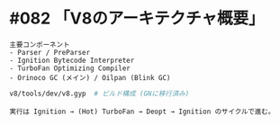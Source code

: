 # #082 「V8のアーキテクチャ概要」

```text
主要コンポーネント
- Parser / PreParser
- Ignition Bytecode Interpreter
- TurboFan Optimizing Compiler
- Orinoco GC (メイン) / Oilpan (Blink GC)
```

```bash
v8/tools/dev/v8.gyp  # ビルド構成 (GNに移行済み)
```

```text
実行は Ignition → (Hot) TurboFan → Deopt → Ignition のサイクルで進む。
```
